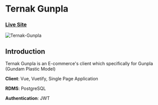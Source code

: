 # Ternak Gunpla

### [Live Site](https://ternak-gunpla.web.app/)

![Ternak-Gunpla](https://i.imgur.com/2xh8mKh.png)

## Introduction
Ternak Gunpla is an E-commerce's client which specifically for Gunpla (Gundam Plastic Model)

**Client**: Vue, Vuetify, Single Page Application

**RDMS**: PostgreSQL

**Authentication**: JWT
